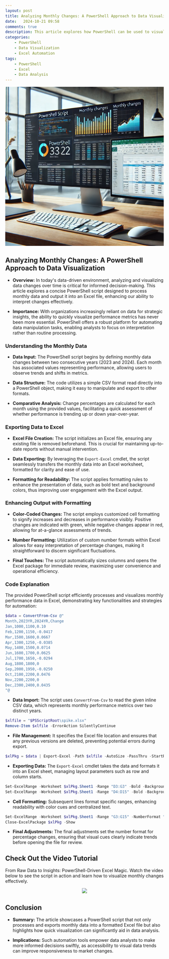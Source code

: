 ```yaml
---
layout: post
title: Analyzing Monthly Changes: A PowerShell Approach to Data Visualization
date:   2024-10-21 09:58
comments: true
description: This article explores how PowerShell can be used to visualize monthly data changes through Excel, emphasizing its applications in data analysis.
categories:
    - PowerShell
    - Data Visualization
    - Excel Automation
tags:
    - PowerShell
    - Excel
    - Data Analysis
---
```


![alt text](</images/posts/Analyzing-Monthly-Changes-A-PowerShell-Approach-to-Data Visualization.png>)

## Analyzing Monthly Changes: A PowerShell Approach to Data Visualization

- **Overview:** In today's data-driven environment, analyzing and visualizing data changes over time is critical for informed decision-making. This article explores a concise PowerShell script designed to process monthly data and output it into an Excel file, enhancing our ability to interpret changes effectively.

- **Importance:** With organizations increasingly reliant on data for strategic insights, the ability to quickly visualize performance metrics has never been more essential. PowerShell offers a robust platform for automating data manipulation tasks, enabling analysts to focus on interpretation rather than routine processing.

### Understanding the Monthly Data

- **Data Input:** The PowerShell script begins by defining monthly data changes between two consecutive years (2023 and 2024). Each month has associated values representing performance, allowing users to observe trends and shifts in metrics.

- **Data Structure:** The code utilizes a simple CSV format read directly into a PowerShell object, making it easy to manipulate and export to other formats.

- **Comparative Analysis:** Change percentages are calculated for each month using the provided values, facilitating a quick assessment of whether performance is trending up or down year-over-year.

### Exporting Data to Excel

- **Excel File Creation:** The script initializes an Excel file, ensuring any existing file is removed beforehand. This is crucial for maintaining up-to-date reports without manual intervention.

- **Data Exporting:** By leveraging the `Export-Excel` cmdlet, the script seamlessly transfers the monthly data into an Excel worksheet, formatted for clarity and ease of use.

- **Formatting for Readability:** The script applies formatting rules to enhance the presentation of data, such as bold text and background colors, thus improving user engagement with the Excel output.

### Enhancing Output with Formatting

- **Color-Coded Changes:** The script employs customized cell formatting to signify increases and decreases in performance visibly. Positive changes are indicated with green, while negative changes appear in red, allowing for at-a-glance assessments of trends.

- **Number Formatting:** Utilization of custom number formats within Excel allows for easy interpretation of percentage changes, making it straightforward to discern significant fluctuations.

- **Final Touches:** The script automatically sizes columns and opens the Excel package for immediate review, maximizing user convenience and operational efficiency.

### Code Explanation

The provided PowerShell script efficiently processes and visualizes monthly performance data in Excel, demonstrating key functionalities and strategies for automation:

```powershell
$data = ConvertFrom-Csv @"
Month,2023YR,2024YR,Change
Jan,1000,1100,0.10
Feb,1200,1150,-0.0417
Mar,1500,1600,0.0667
Apr,1300,1250,-0.0385
May,1400,1500,0.0714
Jun,1600,1700,0.0625
Jul,1700,1650,-0.0294
Aug,1800,1800,0
Sep,2000,1950,-0.0250
Oct,2100,2200,0.0476
Nov,2200,2200,0
Dec,2300,2400,0.0435
"@
```
- **Data Import:** The script uses `ConvertFrom-Csv` to read the given inline CSV data, which represents monthly performance metrics over two distinct years.

```powershell
$xlfile = "$PSScriptRoot\spike.xlsx"
Remove-Item $xlfile -ErrorAction SilentlyContinue
```
- **File Management:** It specifies the Excel file location and ensures that any previous versions are deleted, preventing potential errors during export.

```powershell
$xlPkg = $data | Export-Excel -Path $xlfile -AutoSize -PassThru -StartRow 3 -StartColumn 4
```
- **Exporting Data:** The `Export-Excel` cmdlet takes the data and formats it into an Excel sheet, managing layout parameters such as row and column starts.

```powershell
Set-ExcelRange -Worksheet $xlPkg.Sheet1 -Range "D3:G3" -Bold -BackgroundColor LightGreen -HorizontalAlignment Center
Set-ExcelRange -Worksheet $xlPkg.Sheet1 -Range "D4:D15" -Bold -BackgroundColor LightBlue -HorizontalAlignment Center
```
- **Cell Formatting:** Subsequent lines format specific ranges, enhancing readability with color cues and centralized text.

```powershell
Set-ExcelRange -Worksheet $xlPkg.Sheet1 -Range "G3:G15" -NumberFormat "[color10]0.0#%▲;[red]0.0#%▼;[blue]0.0#% ▬" -AutoSize
Close-ExcelPackage $xlPkg -Show
```
- **Final Adjustments:** The final adjustments set the number format for percentage changes, ensuring that visual cues clearly indicate trends before opening the file for review.

## Check Out the Video Tutorial

From Raw Data to Insights: PowerShell-Driven Excel Magic. Watch the video below to see the script in action and learn how to visualize monthly changes effectively.

<center><a href="https://youtu.be/jUzYlmbOS9o"><img src="https://img.youtube.com/vi/jUzYlmbOS9o/0.jpg" width="350"></a></center>

## Conclusion

- **Summary:** The article showcases a PowerShell script that not only processes and exports monthly data into a formatted Excel file but also highlights how quick visualization can significantly aid in data analysis.

- **Implications:** Such automation tools empower data analysts to make more informed decisions swiftly, as accessibility to visual data trends can improve responsiveness to market changes.